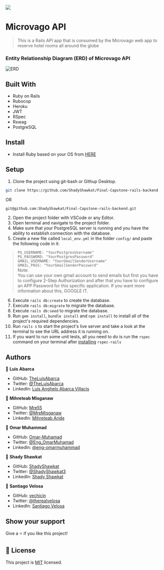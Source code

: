 ![](https://img.shields.io/badge/Microverse-blueviolet)
# Microvago API

> This is a Rails API app that is consumed by the Microvago web app to reserve hotel rooms all around the globe

### Entity Relationship Diagram (ERD) of Microvago API


![ERD](https://user-images.githubusercontent.com/34578631/167898748-3eb6b504-6823-4b3f-a4ce-b3dbc91c2fd3.png)



## Built With
- Ruby on Rails
- Rubocop
- Heroku
- JWT
- RSpec
- Rswag
- PostgreSQL

## Install

- Install Ruby based on your OS from [HERE](https://www.ruby-lang.org/en/downloads/)

## Setup

1. Clone the project using git-bash or Githup Desktop. 
~~~bash
git clone https://github.com/ShadyShawkat/Final-Capstone-rails-backend.git
~~~
OR
~~~bash
git@github.com:ShadyShawkat/Final-Capstone-rails-backend.git
~~~
2. Open the project folder with VSCode or any Editor.
3. Open terminal and navigate to the project folder.
4. Make sure that your PostgreSQL server is running and you have the ability to establish connection with the database.
5. Create a new file called `local_env.yml` in the folder `config/` and paste the following code in it:
  > `PG_USERNAME: "YourPostgresUsername"`<br> `PG_PASSWORD: "YourPostgresPassword"` <br> `GMAIL_USERNAME: "YourGmailSenderUsername"`<br> `GMAIL_PASS: "YourGmailSenderPassword"`<br>
  > Note:<br> You can use your own gmail account to send emails but first you have to configure 2-Step Authorization and after that you have to configure
  > an APP Password for this specific application. If you want more information about this, GOOGLE IT.
6. Execute `rails db:create` to create the database.
7. Execute `rails db:migrate` to migrate the database.
8. Execute `rails db:seed` to migrate the database.
9. Run `gem install`, `bundle install` and `npm install` to install all of the project's required dependencies.
10. Run `rails s` to start the project's live server and take a look at the terminal to see the URL address it is running on.
11. If you want to run some unit tests, all you need to do is run the `rspec` command on your terminal after [installing](https://github.com/rspec/rspec-rails) `rspec-rails`

## Authors

👤 **Luis Abarca**

- GitHub: [TheLuisAbarca](https://github.com/TheLuisAbarca)
- Twitter: [@TheLuisAbarca](https://twitter.com/TheLuisAbarca)
- LinkedIn: [Luis Anghelo Abarca Villacis](https://www.linkedin.com/in/techadvisor-luis-abarca/)

👤 **Mihreteab Misganaw**

- GitHub: [Mre55](https://github.com/Mre55)
- Twitter: [@MreMisganaw](https://twitter.com/MreMisganaw)
- LinkedIn: [Mihreteab Aride](https://www.linkedin.com/in/mihreteabaride/)

👤 **Omar Muhammad**

- GitHub: [Omar-Muhamad](https://github.com/Omar-Muhamad)
- Twitter: [@Eng_OmarMuhamad](https://twitter.com/Eng_OmarMuhamad)
- LinkedIn: [@eng-omarmuhammad](https://www.linkedin.com/in/eng-omarmuhammad/)

👤 **Shady Shawkat**

- GitHub: [ShadyShawkat](https://github.com/ShadyShawkat)
- Twitter: [@ShadyShawkat3](https://twitter.com/ShadyShawkat3)
- LinkedIn: [Shady Shawkat](https://linkedin.com/in/Shady-Shawkat)

👤 **Santiago Velosa**

- GitHub: [vechicin](https://github.com/vechicin)
- Twitter: [@therealvelosa](https://twitter.com/therealvelosa)
- LinkedIn: [Santiago Velosa](https://www.linkedin.com/in/santiago-velosa-arias/)

## Show your support

Give a ⭐️ if you like this project!

## 📝 License

This project is [MIT](./MIT.md) licensed.
